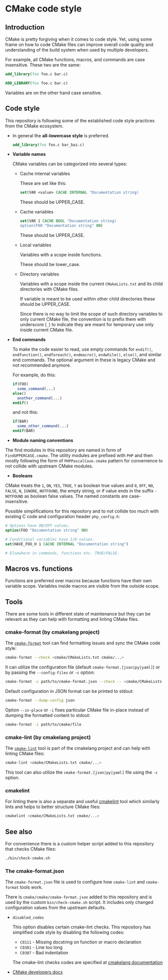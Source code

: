 # CMake code style

## Introduction

CMake is pretty forgiving when it comes to code style. Yet, using some frame on
how to code CMake files can improve overall code quality and understanding of
the build system when used by multiple developers.

For example, all CMake functions, macros, and commands are case insensitive.
These two are the same:

```cmake
add_library(foo foo.c bar.c)
```

```cmake
ADD_LIBRARY(foo foo.c bar.c)
```

Variables are on the other hand case sensitive.

## Code style

This repository is following some of the established code style practices from
the CMake ecosystem.

* In general the **all-lowercase style** is preferred.

  ```cmake
  add_library(foo foo.c bar_baz.c)
  ```

* **Variable names**

  CMake variables can be categorized into several types:

  * Cache internal variables

    These are set like this:

    ```cmake
    set(VAR <value> CACHE INTERNAL "Documentation string)
    ```

    These should be UPPER_CASE.

  * Cache variables

    ```cmake
    set(VAR 1 CACHE BOOL "Documentation string)
    option(FOO "Documentation string" ON)
    ```

    These should be UPPER_CASE.

  * Local variables

    Variables with a scope inside functions.

    These should be lower_case.

  * Directory variables

    Variables with a scope inside the current `CMakeLists.txt` and its child
    directories with CMake files.

    If variable is meant to be used within other child directories these should
    be UPPER_CASE.

    Since there is no way to limit the scope of such directory variables to only
    current CMake file, the convention is to prefix them with underscore (`_`)
    to indicate they are meant for temporary use only inside current CMake file.

* **End commands**

  To make the code easier to read, use empty commands for `endif()`,
  `endfunction()`, `endforeach()`, `endmacro()`, `endwhile()`, `else()`, and
  similar end commands. The optional argument in these is legacy CMake and not
  recommended anymore.

  For example, do this:

  ```cmake
  if(FOO)
    some_command(...)
  else()
    another_command(...)
  endif()
  ```

  and not this:

  ```cmake
  if(BAR)
    some_other_command(...)
  endif(BAR)
  ```

* **Module naming conventions**

The find modules in this repository are named in form of `FindUPPERCASE.cmake`.
The utility modules are prefixed with `PHP` and then mostly following the form
of `PHPPascalCase.cmake` pattern for convenience to not collide with upstream
CMake modules.

* **Booleans**

CMake treats the `1`, `ON`, `YES`, `TRUE`, `Y` as boolean true values and
`0`, `OFF`, `NO`, `FALSE`, `N`, `IGNORE`, `NOTFOUND`, the empty string, or if
value ends in the suffix `-NOTFOUND` as boolean false values. The named
constants are case-insensitive.

Possible simplifications for this repository and to not collide too much with
existing C code and configuration header `php_config.h`:

```cmake
# Options have ON/OFF values.
option(FOO "Documentation string" ON)

# Conditional variables have 1/0 values.
set(HAVE_FOO_H 1 CACHE INTERNAL "Documentation string")

# Elsewhere in commands, functions etc. TRUE/FALSE.
```

## Macros vs. functions

Functions are preferred over macros because functions have their own variable
scope. Variables inside macros are visible from the outside scope.

## Tools

There are some tools in different state of maintenance but they can be relevant
as they can help with formatting and linting CMake files.

### cmake-format (by cmakelang project)

The [`cmake-format`](https://cmake-format.readthedocs.io/en/latest/) tool can
find formatting issues and sync the CMake code style:

```sh
cmake-format --check <cmake/CMakeLists.txt cmake/...>
```

It can utilize the configuration file (default `cmake-format.[json|py|yaml]`) or
by passing the `--config-files` or `-c` option:

```sh
cmake-format -c path/to/cmake-format.json --check -- <cmake/CMakeLists.txt cmake/...>
```

Default configuration in JSON format can be printed to stdout:

```sh
cmake-format --dump-config json
```

Option `--in-place` or `-i` fixes particular CMake file in-place instead of
dumping the formatted content to stdout:

```sh
cmake-format -i path/to/cmake/file
```

### cmake-lint (by cmakelang project)

The [`cmake-lint`](https://cmake-format.readthedocs.io/en/latest/cmake-lint.html)
tool is part of the cmakelang project and can help with linting CMake files:

```sh
cmake-lint <cmake/CMakeLists.txt cmake/...>
```

This tool can also utilize the `cmake-format.[json|py|yaml]` file using the `-c`
option.

### cmakelint

For linting there is also a separate and useful
[cmakelint](https://github.com/cmake-lint/cmake-lint) tool which similarly lints
and helps to better structure CMake files:

```sh
cmakelint <cmake/CMakeLists.txt cmake/...>
```

## See also

For convenience there is a custom helper script added to this repository that
checks CMake files:

```sh
./bin/check-cmake.sh
```

### The cmake-format.json

The `cmake-format.json` file is used to configure how `cmake-lint` and
`cmake-format` tools work.

There is `cmake/cmake/cmake-format.json` added to this repository and is used by
the custom `bin/check-cmake.sh` script. It includes only changed configuration
values from the upstream defaults.

* `disabled_codes`

  This option disables certain cmake-lint checks. This repository has simplified
  code style by disabling the following codes:

  * `C0111` - Missing docstring on function or macro declaration
  * `C0301` - Line too long
  * `C0307` - Bad indentation

  The cmake-lint checks codes are specified at
  [cmakelang documentation](https://cmake-format.readthedocs.io/en/latest/lint-implemented.html#)

* [CMake developers docs](https://cmake.org/cmake/help/latest/manual/cmake-developer.7.html)
